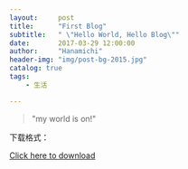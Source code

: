 ```yaml
---
layout:     post
title:      "First Blog"
subtitle:   " \"Hello World, Hello Blog\""
date:       2017-03-29 12:00:00
author:     "Hanamichi"
header-img: "img/post-bg-2015.jpg"
catalog: true
tags:
    - 生活

---
```



>"my world is on!"



下载格式：

<a href="file link" download target="_blank">Click here to download</a>